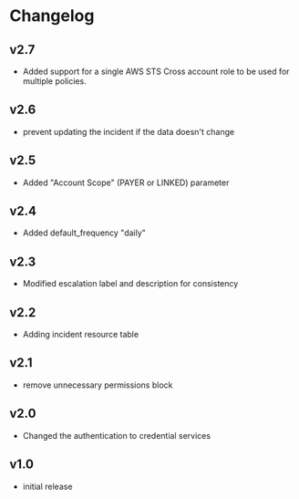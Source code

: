 # Changelog

## v2.7

- Added support for a single AWS STS Cross account role to be used for multiple policies.

## v2.6

- prevent updating the incident if the data doesn't change

## v2.5

- Added "Account Scope" (PAYER or LINKED) parameter

## v2.4

- Added default_frequency "daily"

## v2.3

- Modified escalation label and description for consistency

## v2.2

- Adding incident resource table

## v2.1

- remove unnecessary permissions block

## v2.0

- Changed the authentication to credential services

## v1.0

- initial release
